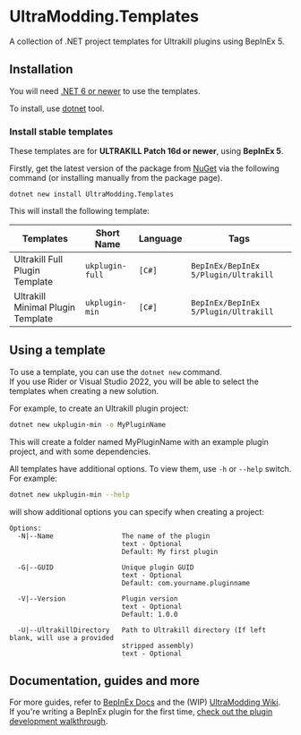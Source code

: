 # UltraModding.Templates

A collection of .NET project templates for Ultrakill plugins using BepInEx 5.

## Installation

You will need [.NET 6 or newer](https://dotnet.microsoft.com/download) to use the templates.

To install, use [dotnet](https://dotnet.microsoft.com/download) tool.

### Install stable templates

These templates are for **ULTRAKILL Patch 16d or newer**, using **BepInEx 5**.

Firstly, get the latest version of the package from [NuGet](https://www.nuget.org/packages/UltraModding.Templates/)
via the following command (or installing manually from the package page).
```
dotnet new install UltraModding.Templates
```
This will install the following template:

| Templates                         | Short Name      | Language | Tags                                 |
|-----------------------------------|-----------------|----------|--------------------------------------|
| Ultrakill Full Plugin Template    | `ukplugin-full` | `[C#]`   | `BepInEx/BepInEx 5/Plugin/Ultrakill` |
| Ultrakill Minimal Plugin Template | `ukplugin-min`  | `[C#]`   | `BepInEx/BepInEx 5/Plugin/Ultrakill` |

## Using a template

To use a template, you can use the `dotnet new` command.  
If you use Rider or Visual Studio 2022, you will be able to select the templates when creating a new solution.

For example, to create an Ultrakill plugin project:
```bash
dotnet new ukplugin-min -o MyPluginName
```

This will create a folder named MyPluginName with an example plugin project, and with some dependencies.

All templates have additional options. To view them, use `-h` or `--help` switch. For example:

```bash
dotnet new ukplugin-min --help
```

will show additional options you can specify when creating a project:

```text
Options:
  -N|--Name                 The name of the plugin
                            text - Optional
                            Default: My first plugin

  -G|--GUID                 Unique plugin GUID
                            text - Optional
                            Default: com.yourname.pluginname

  -V|--Version              Plugin version
                            text - Optional
                            Default: 1.0.0

  -U|--UltrakillDirectory   Path to Ultrakill directory (If left blank, will use a provided
                            stripped assembly)
                            text - Optional
```

## Documentation, guides and more

For more guides, refer to [BepInEx Docs](https://docs.bepinex.dev) and the (WIP) [UltraModding Wiki](https://ultramodding.github.io/).  
If you're writing a BepInEx plugin for the first time, [check out the plugin development walkthrough](https://docs.bepinex.dev/articles/dev_guide/plugin_tutorial/index.html).
